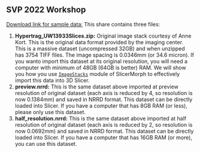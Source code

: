 ## SVP 2022 Workshop 


[Download link for sample data:](https://seattlechildrens1.box.com/v/SVP2022Dataset)
This share contains three files:
1. **Hypertrag_UW13933Slices.zip:** Original image stack courtesy of Anne Kort. This is the original data format provided by the imaging center. This is a massive dataset (uncompressed 32GB) and when unzipped has 3754 TIFF files. The image spacing is 0.0346mm (or 34.6 micron). If you wanto import this dataset at its original resolution, you will need a computer with minimum of 48GB (64GB is better) RAM. We will show you how you use [`ImageStacks`](https://github.com/SlicerMorph/Tutorials/blob/main/ImageStacks/README.md) module of SlicerMorph to effectively import this data into 3D Slicer. 
2. **preview.nrrd:** This is the same dataset above imported at preview resolution of original dataset (each axis is reduced by 4, so resolution is now 0.1384mm) and saved in NRRD format. This dataset can be directly loaded into Slicer. If you have a computer that has 8GB RAM (or less), please only use this dataset.
3. **half_resolution.nrrd:** This is the same dataset above imported at half resolution of original dataset (each axis is reduced by 2, so resolution is now 0.0692mm) and saved in NRRD format. This dataset can be directly loaded into Slicer. If you have a computer that has 16GB RAM (or more), you can use this dataset.
